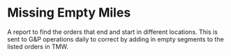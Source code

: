 # Missing Empty Miles

A report to find the orders that end and start in different locations. This is sent to G&P operations daily to correct by adding in empty segments to the listed orders in TMW.

